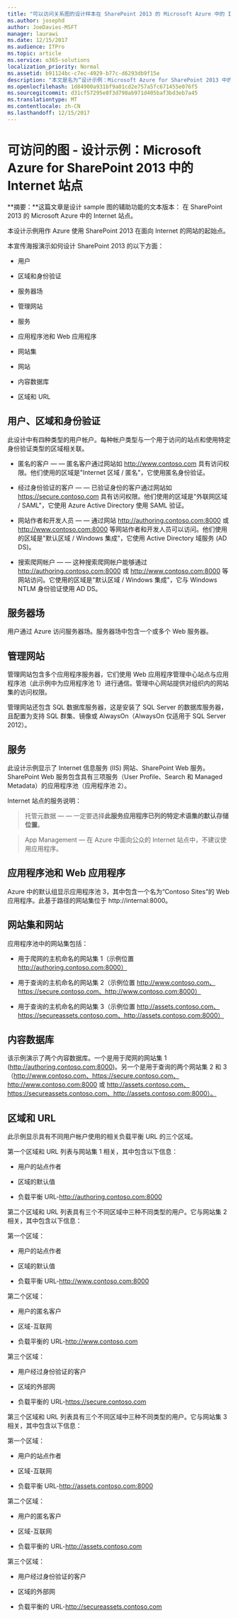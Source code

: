 ```yaml
---
title: "可以访问关系图的设计样本在 SharePoint 2013 的 Microsoft Azure 中的 Internet 站点"
ms.author: josephd
author: JoeDavies-MSFT
manager: laurawi
ms.date: 12/15/2017
ms.audience: ITPro
ms.topic: article
ms.service: o365-solutions
localization_priority: Normal
ms.assetid: b91124bc-c7ec-4929-b77c-d6293db9f15e
description: "本文是名为“设计示例：Microsoft Azure for SharePoint 2013 中的 Internet 站点”的图的可访问文本版本。"
ms.openlocfilehash: 1d84900a931bf9a01cd2e757a5fc671455e076f5
ms.sourcegitcommit: d31cf57295e8f3d798ab971d405baf3bd3eb7a45
ms.translationtype: MT
ms.contentlocale: zh-CN
ms.lasthandoff: 12/15/2017
---
```

# <a name="accessible-diagram---design-sample-internet-sites-in-microsoft-azure-for-sharepoint-2013"></a>可访问的图 - 设计示例：Microsoft Azure for SharePoint 2013 中的 Internet 站点

**摘要：**这篇文章是设计 sample 图的辅助功能的文本版本： 在 SharePoint 2013 的 Microsoft Azure 中的 Internet 站点。
  
本设计示例用作 Azure 使用 SharePoint 2013 在面向 Internet 的网站的起始点。
  
本宣传海报演示如何设计 SharePoint 2013 的以下方面：
  
- 用户
    
- 区域和身份验证
    
- 服务器场
    
- 管理网站
    
- 服务
    
- 应用程序池和 Web 应用程序
    
- 网站集
    
- 网站
    
- 内容数据库
    
- 区域和 URL
    
## <a name="users-zones-and-authentication"></a>用户、区域和身份验证

此设计中有四种类型的用户帐户。每种帐户类型与一个用于访问的站点和使用特定身份验证类型的区域相关联。  
  
- 匿名的客户 — — 匿名客户通过网站如 http://www.contoso.com 具有访问权限。他们使用的区域是"Internet 区域 / 匿名"，它使用匿名身份验证。
    
- 经过身份验证的客户 — — 已验证身份的客户通过网站如 https://secure.contoso.com 具有访问权限。他们使用的区域是"外联网区域 / SAML"，它使用 Azure Active Directory 使用 SAML 验证。
    
- 网站作者和开发人员 — — 通过网站 http://authoring.contoso.com:8000 或 http://www.contoso.com:8000 等网站作者和开发人员可以访问。他们使用的区域是"默认区域 / Windows 集成"，它使用 Active Directory 域服务 (AD DS)。
    
- 搜索爬网帐户 — — 这种搜索爬网帐户能够通过 http://authoring.contoso.com:8000 或 http://www.contoso.com:8000 等网站访问。它使用的区域是"默认区域 / Windows 集成"，它与 Windows NTLM 身份验证使用 AD DS。
    
## <a name="server-farm"></a>服务器场

用户通过 Azure 访问服务器场。服务器场中包含一个或多个 Web 服务器。
  
## <a name="administration-site"></a>管理网站

管理网站包含多个应用程序服务器，它们使用 Web 应用程序管理中心站点与应用程序池（此示例中为应用程序池 1）进行通信。管理中心网站提供对组织内的网站集的访问权限。
  
管理网站还包含 SQL 数据库服务器，这是安装了 SQL Server 的数据库服务器，且配置为支持 SQL 群集、镜像或 AlwaysOn（AlwaysOn 仅适用于 SQL Server 2012）。
  
## <a name="services"></a>服务

此设计示例显示了 Internet 信息服务 (IIS) 网站、SharePoint Web 服务。SharePoint Web 服务包含具有三项服务（User Profile、Search 和 Managed Metadata）的应用程序池（应用程序池 2）。
  
Internet 站点的服务说明：
  
> 托管元数据 — — 一定要选择**此服务应用程序已列的特定术语集的默认存储位置**。
    
> App Management — 在 Azure 中面向公众的 Internet 站点中，不建议使用应用程序。
    
## <a name="application-pools-and-web-applications"></a>应用程序池和 Web 应用程序

Azure 中的默认组显示应用程序池 3，其中包含一个名为“Contoso Sites”的 Web 应用程序。此基于路径的网站集位于 http://internal:8000。
  
## <a name="site-collections-and-sites"></a>网站集和网站

应用程序池中的网站集包括：
  
- 用于爬网的主机命名的网站集 1（示例位置 http://authoring.contoso.com:8000）
    
- 用于查询的主机命名的网站集 2（示例位置 http://www.contoso.com、https://secure.contoso.com、http://www.contoso.com:8000）
    
- 用于查询的主机命名的网站集 3（示例位置 http://assets.contoso.com、https://secureassets.contoso.com、http://assets.contoso.com:8000）
    
## <a name="content-databases"></a>内容数据库

该示例演示了两个内容数据库。一个是用于爬网的网站集 1 (http://authoring.contoso.com:8000)。另一个是用于查询的两个网站集 2 和 3（http://www.contoso.com、https://secure.contoso.com、http://www.contoso.com:8000 或 http://assets.contoso.com、https://secureassets.contoso.com、http://assets.contoso.com:8000）。
  
## <a name="zones-and-urls"></a>区域和 URL

此示例显示具有不同用户帐户使用的相关负载平衡 URL 的三个区域。  
  
第一个区域和 URL 列表与网站集 1 相关，其中包含以下信息：
  
- 用户的站点作者
    
- 区域的默认值
    
- 负载平衡 URL-http://authoring.contoso.com:8000
    
第二个区域和 URL 列表具有三个不同区域中三种不同类型的用户。它与网站集 2 相关，其中包含以下信息：
  
第一个区域：
  
- 用户的站点作者
    
- 区域的默认值
    
- 负载平衡 URL-http://www.contoso.com:8000
    
第二个区域：
  
- 用户的匿名客户
    
- 区域-互联网
    
- 负载平衡的 URL-http://www.contoso.com
    
第三个区域：
  
- 用户经过身份验证的客户
    
- 区域的外部网
    
- 负载平衡的 URL-https://secure.contoso.com
    
第三个区域和 URL 列表具有三个不同区域中三种不同类型的用户。它与网站集 3 相关，其中包含以下信息：
  
第一个区域：
  
- 用户的站点作者
    
- 区域-互联网
    
- 负载平衡 URL-http://assets.contoso.com:8000
    
第二个区域：
  
- 用户的匿名客户
    
- 区域-互联网
    
- 负载平衡的 URL-http://assets.contoso.com
    
第三个区域：
  
- 用户经过身份验证的客户
    
- 区域的外部网
    
- 负载平衡的 URL-http://secureassets.contoso.com
    


